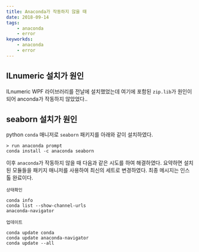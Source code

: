 ```yaml
---
title: Anaconda가 작동하지 않을 때
date: 2018-09-14
tags: 
    - anaconda
    - error
keyworkds:
    - anaconda
    - error
---
```


## ILnumeric 설치가 원인

ILnumeric WPF 라이브러리를 전날에 설치했었는데 여기에 포함된 `zip.lib`가 원인이되어 anconda가 작동하지 않았었다..


## seaborn 설치가 원인

python `conda` 매니저로 `seaborn` 패키지를 아래와 같이 설치하였다.
```
> run anaconda prompt
conda install -c anaconda seaborn 
```

이후 `anaconda`가 작동하지 않을 때 다음과 같은 시도를 하여 해결하였다.
요약하면 설치된 모듈들을 패키지 매니저를 사용하여 최신의 세트로 변경하였다. 최종 메시지는 인스톨 완료이다.

`상태확인`
```
conda info
conda list --show-channel-urls
anaconda-navigator
```

`업데이트`
```
conda update conda
conda update anaconda-navigator
conda update --all
```
